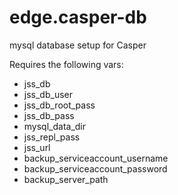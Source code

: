 edge.casper-db
======

mysql database setup for Casper

Requires the following vars:
  - jss_db
  - jss_db_user
  - jss_db_root_pass
  - jss_db_pass
  - mysql_data_dir
  - jss_repl_pass
  - jss_url
  - backup_serviceaccount_username
  - backup_serviceaccount_password
  - backup_server_path
